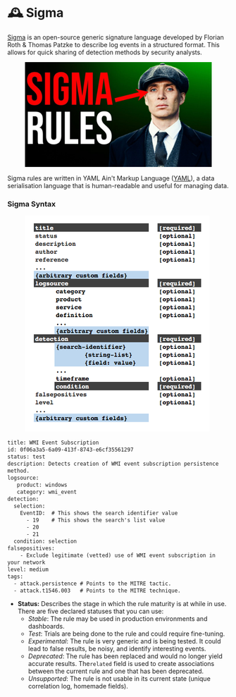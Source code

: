 # 🕰️ Sigma

[Sigma](https://github.com/SigmaHQ/sigma) is an open-source generic signature language developed by Florian Roth & Thomas Patzke to describe log events in a structured format. This allows for quick sharing of detection methods by security analysts.

<figure><img src="../../../.gitbook/assets/image (790).png" alt=""><figcaption></figcaption></figure>

Sigma rules are written in YAML Ain't Markup Language ([YAML](http://yaml.org/)), a data serialisation language that is human-readable and useful for managing data.

### Sigma Syntax

<figure><img src="../../../.gitbook/assets/image (791).png" alt=""><figcaption></figcaption></figure>

```shell-session
title: WMI Event Subscription
id: 0f06a3a5-6a09-413f-8743-e6cf35561297
status: test
description: Detects creation of WMI event subscription persistence method.
logsource:
   product: windows    
   category: wmi_event 
detection:
  selection:
    EventID:  # This shows the search identifier value
      - 19    # This shows the search's list value
      - 20
      - 21
  condition: selection
falsepositives:
    - Exclude legitimate (vetted) use of WMI event subscription in your network
level: medium
tags:
  - attack.persistence # Points to the MITRE tactic.
  - attack.t1546.003   # Points to the MITRE technique.      
```

* **Status:** Describes the stage in which the rule maturity is at while in use. There are five declared statuses that you can use:
  * _Stable_: The rule may be used in production environments and dashboards.
  * _Test_: Trials are being done to the rule and could require fine-tuning.
  * _Experimental_: The rule is very generic and is being tested. It could lead to false results, be noisy, and identify interesting events.
  * _Deprecated_: The rule has been replaced and would no longer yield accurate results. The`related` field is used to create associations between the current rule and one that has been deprecated.
  * _Unsupported_: The rule is not usable in its current state (unique correlation log, homemade fields).
